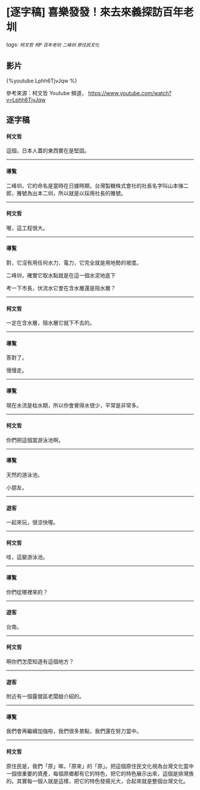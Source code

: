 # [逐字稿] 喜樂發發！來去來義探訪百年老圳 

###### tags: `柯文哲` `柯P` `百年老圳` `二峰圳` `原住民文化`

## 影片

{%youtube Lphh6TjvJqw %}

參考來源：柯文哲 Youtube 頻道， https://www.youtube.com/watch?v=Lphh6TjvJqw


## 逐字稿

#### 柯文哲

這個，日本人蓋的東西實在是堅固。

---

#### 導覧

二峰圳，它的命名是當時在日據時期，台灣製糖株式會社的社長名字叫山本悌二郎，雅號為出本二圳，所以就是以採用社長的雅號。

---

#### 柯文哲

喔，這工程很大。

---

#### 導覧

對，它沒有用任何水力、電力，它完全就是用地勢的坡度。

二峰圳，確實它取水點就是在這一個水泥地底下

考一下市長，伏流水它會在含水層還是阻水層？

---

#### 柯文哲

一定在含水層，阻水層它就下不去的。

---

#### 導覧

答對了。

慢慢走。

---

#### 導覧

現在水流是枯水期，所以你會覺得水很少，平常是非常多。

---

#### 柯文哲

你們把這個當游泳池啊。

---

#### 導覧

天然的游泳池。

小朋友。

---

#### 遊客

一起來玩，很涼快喔。

---

#### 柯文哲

哇，這變游泳池。

---

#### 導覧

你們從哪裡來的？

---

#### 遊客

台南。

---

#### 柯文哲

啊你們怎麼知道有這個地方？

---

#### 遊客

附近有一個露營區老闆娘介紹的。

---

#### 導覧

我們會再繼續加強啦，我們很多景點，我們還在努力當中。

---

#### 柯文哲

原住民是，我們「原」嘛，「原來」的「原」。把這個原住民文化視為台灣文化當中一個很重要的資產，每個原鄉都有它的特色，把它的特色展示出來，這個是排灣族的。其實每一個人就是這樣，把它的特色發揚光大，合起來就是整個台灣文化。